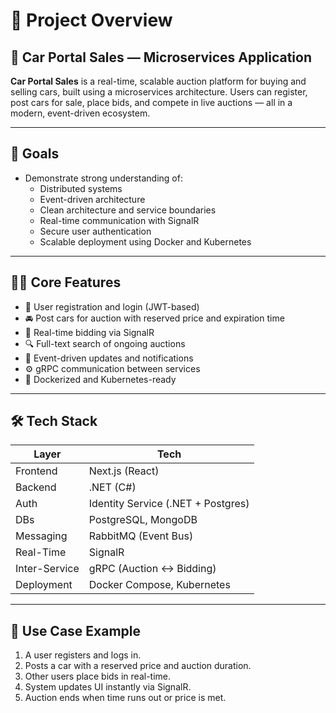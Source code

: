 # 📘 Project Overview

## 🚗 Car Portal Sales — Microservices Application

**Car Portal Sales** is a real-time, scalable auction platform for buying and selling cars, built using a microservices architecture. Users can register, post cars for sale, place bids, and compete in live auctions — all in a modern, event-driven ecosystem.

---

## 🎯 Goals

- Demonstrate strong understanding of:
  - Distributed systems
  - Event-driven architecture
  - Clean architecture and service boundaries
  - Real-time communication with SignalR
  - Secure user authentication
  - Scalable deployment using Docker and Kubernetes

---

## 👨‍💻 Core Features

- 🔐 User registration and login (JWT-based)
- 🚘 Post cars for auction with reserved price and expiration time
- 📢 Real-time bidding via SignalR
- 🔍 Full-text search of ongoing auctions
- 📨 Event-driven updates and notifications
- ⚙️ gRPC communication between services
- 🐳 Dockerized and Kubernetes-ready

---

## 🛠️ Tech Stack

| Layer        | Tech                          |
|--------------|-------------------------------|
| Frontend     | Next.js (React)               |
| Backend      | .NET (C#)                     |
| Auth         | Identity Service (.NET + Postgres) |
| DBs          | PostgreSQL, MongoDB           |
| Messaging    | RabbitMQ (Event Bus)          |
| Real-Time    | SignalR                       |
| Inter-Service| gRPC (Auction ↔ Bidding)      |
| Deployment   | Docker Compose, Kubernetes    |

---

## 📎 Use Case Example

1. A user registers and logs in.
2. Posts a car with a reserved price and auction duration.
3. Other users place bids in real-time.
4. System updates UI instantly via SignalR.
5. Auction ends when time runs out or price is met.
